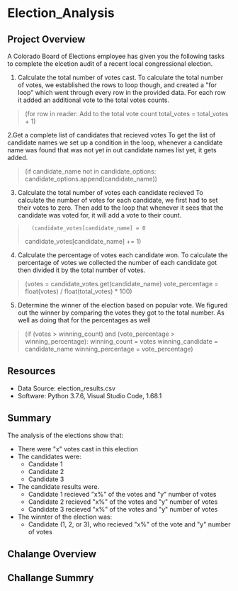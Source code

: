 # Election_Analysis

## Project Overview
A Colorado Board of Elections employee has given you the following tasks to complete the elcetion audit of a recent local congressional election.

1. Calculate the total number of votes cast.
To calculate the total number of votes, we established the rows to loop though, and created a "for loop" which went through every row in the provided data. For each row it added an additional vote to the total votes counts.

>(for row in reader:
>       Add to the total vote count
>       total_votes = total_votes + 1)

2.Get a complete list of candidates that recieved votes
To get the list of candidate names we set up a condition in the loop, whenever a candidate name was found that was not yet in out candidate names list yet, it gets added.

>(if candidate_name not in candidate_options:
>     candidate_options.append(candidate_name))

3. Calculate the total number of votes each candidate recieved
To calculate the number of votes for each candidate, we first had to set their votes to zero. Then add to the loop that whenever it sees that the candidate was voted for, it will add a vote to their count.

>       (candidate_votes[candidate_name] = 0
>candidate_votes[candidate_name] += 1) 
4. Calculate the percentage of votes each candidate won.
To calculate the percentage of votes we collected the number of each candidate got then divided it by the total number of votes.

>(votes = candidate_votes.get(candidate_name)
>       vote_percentage = float(votes) / float(total_votes) * 100)

5. Determine the winner of the election based on popular vote.
We figured out the winner by comparing the votes they got to the total number. As well as doing that for the percentages as well

>(if (votes > winning_count) and (vote_percentage > winning_percentage):
            winning_count = votes
            winning_candidate = candidate_name
            winning_percentage = vote_percentage)

## Resources 
- Data Source: election_results.csv
- Software: Python 3.7.6, Visual Studio Code, 1.68.1

## Summary
The analysis of the elections show that:
- There were "x" votes cast in this election
- The candidates were:
  - Candidate 1
  - Candidate 2
  - Candidate 3
- The candidate results were.
  - Candidate 1 recieved "x%" of the votes and "y" number of votes
  - Candidate 2 recieved "x%" of the votes and "y" number of votes
  - Candidate 3 recieved "x%" of the votes and "y" number of votes
- The winnter of the election was:
  - Candidate (1, 2, or 3), who recieved "x%" of the vote and "y" number of votes
  
## Chalange Overview

## Challange Summry
